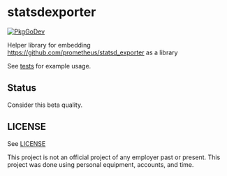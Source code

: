 # statsdexporter
[![PkgGoDev](https://pkg.go.dev/badge/github.com/bakins/statsdexporter)](https://pkg.go.dev/github.com/bakins/statsdexporter)

Helper library for embedding https://github.com/prometheus/statsd_exporter as 
a library

See [tests](./statsdexporter_test.go) for example usage.

## Status

Consider this beta quality.

## LICENSE

See [LICENSE](./LICENSE)

This project is not an official project of any employer past or present. 
This project was done using personal equipment, accounts, and time.
